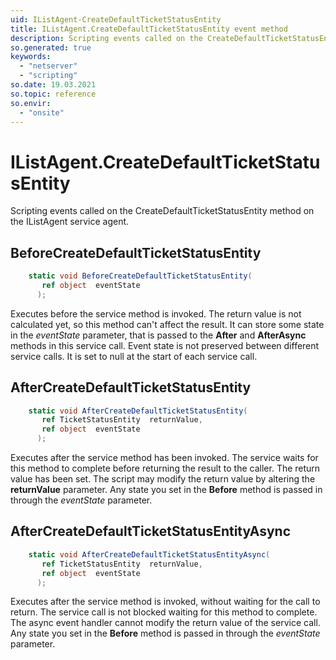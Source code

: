```yaml
---
uid: IListAgent-CreateDefaultTicketStatusEntity
title: IListAgent.CreateDefaultTicketStatusEntity event method
description: Scripting events called on the CreateDefaultTicketStatusEntity method on the IListAgent service agent.
so.generated: true
keywords:
  - "netserver"
  - "scripting"
so.date: 19.03.2021
so.topic: reference
so.envir:
  - "onsite"
---
```

# IListAgent.CreateDefaultTicketStatusEntity

Scripting events called on the <see cref='M:SuperOffice.CRM.Services.IListAgent.CreateDefaultTicketStatusEntity'>CreateDefaultTicketStatusEntity</see> method on the <see cref='IListAgent'>IListAgent</see>  service agent.

## BeforeCreateDefaultTicketStatusEntity
```cs
    static void BeforeCreateDefaultTicketStatusEntity(
       ref object  eventState
      );
```
Executes before the service method is invoked.
The return value is not calculated yet, so this method can't affect the result.
It can store some state in the *eventState* parameter, that is passed to the **After** and **AfterAsync** methods in this service call.
Event state is not preserved between different service calls. It is set to null at the start of each service call.
## AfterCreateDefaultTicketStatusEntity
```cs
    static void AfterCreateDefaultTicketStatusEntity(
       ref TicketStatusEntity  returnValue,
       ref object  eventState
      );
```
Executes after the service method has been invoked. The service waits for this method to complete before returning the result to the caller.
The return value has been set. The script may modify the return value by altering the **returnValue** parameter.
Any state you set in the **Before** method is passed in through the *eventState* parameter.
## AfterCreateDefaultTicketStatusEntityAsync
```cs
    static void AfterCreateDefaultTicketStatusEntityAsync(
       ref TicketStatusEntity  returnValue,
       ref object  eventState
      );
```
Executes after the service method is invoked, without waiting for the call to return.
The service call is not blocked waiting for this method to complete.
The async event handler cannot modify the return value of the service call.
Any state you set in the **Before** method is passed in through the *eventState* parameter.

